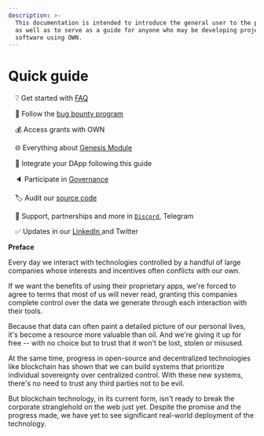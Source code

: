 ```yaml
---
description: >-
  This documentation is intended to introduce the general user to the project,
  as well as to serve as a guide for anyone who may be developing project or
  software using OWN.
---
```


# Quick guide

 ❔ Get started with [FAQ](guides/faq.md)

 🐞 Follow the [bug bounty program](https://app.gitbook.com/o/af5D1DOsfh2v9yWaO4mV/s/b24i9QdE3ouYVdWCIpL1/\~/changes/14/security/bug-bounties-programs)

 💰 Access grants with OWN

 🌐 Everything about [Genesis Module](broken-reference)

 🔗 Integrate your DApp following this guide

 🔈 Participate in [Governance](own-or-governance.md)

 🏷️ Audit our [source code](guides/security-audits.md)

 🤝 Support, partnerships and more in [`Discord`](https://discord.gg/sBUeBzUj), Telegram

 ✅ Updates in our [LinkedIn ](https://www.linkedin.com/company/ownfoundation/)and Twitter



**Preface**

Every day we interact with technologies controlled by a handful of large companies whose interests and incentives often conflicts with our own.&#x20;

If we want the benefits of using their proprietary apps, we're forced to agree to terms that most of us will never read, granting this companies complete control over the data we generate through each interaction with their tools.

Because that data can often paint a detailed picture of our personal lives, it's become a resource more valuable than oil. And we're giving it up for free -- with no choice but to trust that it won't be lost, stolen or misused.

At the same time, progress in open-source and decentralized technologies like blockchain has shown that we can build systems that prioritize individual sovereignty over centralized control. With these new systems, there's no need to trust any third parties not to be evil.

But blockchain technology, in its current form, isn't ready to break the corporate stranglehold on the web just yet. Despite the promise and the progress made, we have yet to see significant real-world deployment of the technology.

